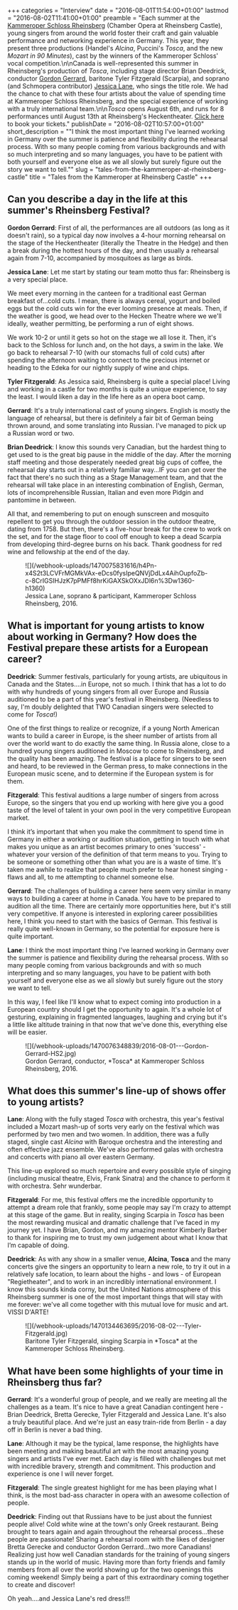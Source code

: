+++
categories = "Interview"
date = "2016-08-01T11:54:00+01:00"
lastmod = "2016-08-02T11:41:00+01:00"
preamble = "Each summer at the [Kammeroper Schloss Rheinsberg](https://www.kammeroper-schloss-rheinsberg.de/) (Chamber Opera at Rheinsberg Castle), young singers from around the world foster their craft and gain valuable performance and networking experience in Germany. This year, they present three productions (Handel's *Alcina*, Puccini's *Tosca*, and the new *Mozart in 90 Minutes*), cast by the winners of the Kammeroper Schloss' vocal competition.\n\nCanada is well-represented this summer in Rheinsberg's production of *Tosca*, including stage director Brian Deedrick, conductor [Gordon Gerrard](/scene/people/gordon-gerrard/), baritone Tyler Fitzgerald (Scarpia), and soprano (and Schmopera contributor) [Jessica Lane](/scene/people/jessica-lane/), who sings the title role. We had the chance to chat with these four artists about the value of spending time at Kammeroper Schloss Rheinsberg, and the special experience of working with a truly international team.\n\n*Tosca* opens August 6th, and runs for 8 performances until August 13th at Rheinsberg's Heckentheater. [Click here](http://shop.reservix.de/off/login_check.php?id=c6ec16e8cf3cd5077514ebef590a1f763d4616b372ef8900411779bf6bedf213&vID=13813) to book your tickets."
publishDate = "2016-08-02T10:57:00+01:00"
short_description = "\"I think the most important thing I've learned working in Germany over the summer is patience and flexibility during the rehearsal process. With so many people coming from various backgrounds and with so much interpreting and so many languages, you have to be patient with both yourself and everyone else as we all slowly but surely figure out the story we want to tell.\""
slug = "tales-from-the-kammeroper-at-rheinsberg-castle"
title = "Tales from the Kammeroper at Rheinsberg Castle"
+++

## Can you describe a day in the life at this summer's Rheinsberg Festival?

**Gordon Gerrard**: First of all, the performances are all outdoors (as long as it doesn't rain), so a typical day now involves a 4-hour morning rehearsal on the stage of the Heckentheater (literally the Theatre in the Hedge) and then a break during the hottest hours of the day, and then usually a rehearsal again from 7-10, accompanied by mosquitoes as large as birds.

**Jessica Lane**: Let me start by stating our team motto thus far: Rheinsberg is a very special place.

We meet every morning in the canteen for a traditional east German breakfast of...cold cuts. I mean, there is always cereal, yogurt and boiled eggs but the cold cuts win for the ever looming presence at meals. Then, if the weather is good, we head over to the Hecken Theatre where we we'll ideally, weather permitting, be performing a run of eight shows.

We work 10-2 or until it gets so hot on the stage we all lose it. Then, it's back to the Schloss for lunch and, on the hot days, a swim in the lake. We go back to rehearsal 7-10 (with our stomachs full of cold cuts) after spending the afternoon waiting to connect to the precious internet or heading to the Edeka for our nightly supply of wine and chips.

**Tyler Fitzgerald**: As Jessica said, Rheinsberg is quite a special place! Living and working in a castle for two months is quite a unique experience, to say the least. I would liken a day in the life here as an opera boot camp. 

**Gerrard**: It's a truly international cast of young singers. English is mostly the language of rehearsal, but there is definitely a fair bit of German being thrown around, and some translating into Russian. I've managed to pick up a Russian word or two.

**Brian Deedrick**: I know this sounds very Canadian, but the hardest thing to get used to is the great big pause in the middle of the day. After the morning staff meeting and those desperately needed great big cups of coffee, the rehearsal day starts out in a relatively familiar way...IF you can get over the fact that there's no such thing as a Stage Management team, and that the rehearsal will take place in an interesting combination of English, German, lots of incomprehensible Russian, Italian and even more Pidgin and pantomime in between.  

All that, and remembering to put on enough sunscreen and mosquito repellent to get you through the outdoor session in the outdoor theatre, dating from 1758.  But then, there's a five-hour break for the crew to work on the set, and for the stage floor to cool off enough to keep a dead Scarpia from developing third-degree burns on his back. Thank goodness for red wine and fellowship at the end of the day.

<figure data-type="image">
![](/webhook-uploads/1470075831616/h4Pn-x4S2t3LCVFrMGMkVAx-eDcs0fysIpeQNVjDdLx4AihOupfoZb-c-8CrIGSIHJzK7pPMFf8hrKiGAXSkOXxJDl6n%3Dw1360-h1360)
<figcaption>Jessica Lane, soprano & participant, Kammeroper Schloss Rheinsberg, 2016.</figcaption>
</figure>

## What is important for young artists to know about working in Germany? How does the Festival prepare these artists for a European career?

**Deedrick**: Summer festivals, particularly for young artists, are ubiquitous in Canada and the States....in Europe, not so much.  I think that has a lot to do with why hundreds of young singers from all over Europe and Russia auditioned to be a part of this year's festival in Rheinsberg.  (Needless to say, I'm doubly delighted that TWO Canadian singers were selected to come for *Tosca*!)  

One of the first things to realize or recognize, if a young North American wants to build a career in Europe, is the sheer number of artists from all over the world want to do exactly the same thing.  In Russia alone, close to a hundred young singers auditioned in Moscow to come to Rheinsberg, and the quality has been amazing.  The festival is a place for singers to be seen and heard, to be reviewed in the German press, to make connections in the European music scene, and to determine if the European system is for them. 

**Fitzgerald**: This festival auditions a large number of singers from across Europe, so the singers that you end up working with here give you a good taste of the level of talent in your own pool in the very competitive European market. 

I think it’s important that when you make the commitment to spend time in Germany in either a working or audition situation, getting in touch with what makes you unique as an artist becomes primary to ones 'success' - whatever your version of the definition of that term means to you. Trying to be someone or something other than what you are is a waste of time. It's taken me awhile to realize that people much prefer to hear honest singing - flaws and all, to me attempting to channel someone else. 

**Gerrard**: The challenges of building a career here seem very similar in many ways to building a career at home in Canada. You have to be prepared to audition all the time. There are certainly more opportunities here, but it's still very competitive. If anyone is interested in exploring career possibilities here, I think you need to start with the basics of German. This festival is really quite well-known in Germany, so the potential for exposure here is quite important.

**Lane**: I think the most important thing I've learned working in Germany over the summer is patience and flexibility during the rehearsal process. With so many people coming from various backgrounds and with so much interpreting and so many languages, you have to be patient with both yourself and everyone else as we all slowly but surely figure out the story we want to tell.

In this way, I feel like I'll know what to expect coming into production in a European country should I get the opportunity to again. It's a whole lot of gesturing, explaining in fragmented languages, laughing and crying but it's a little like altitude training in that now that we've done this, everything else will be easier.

<figure data-type="image">
![](/webhook-uploads/1470076348839/2016-08-01---Gordon-Gerrard-HS2.jpg)
<figcaption>Gordon Gerrard, conductor, *Tosca* at Kammeroper Schloss Rheinsberg, 2016.</figcaption>
</figure>

## What does this summer's line-up of shows offer to young artists?

**Lane**: Along with the fully staged *Tosca* with orchestra, this year's festival included a Mozart mash-up of sorts very early on the festival which was performed by two men and two women. In addition, there was a fully staged, single cast *Alcina* with Baroque orchestra and the interesting and often effective jazz ensemble. We've also performed galas with orchestra and concerts with piano all over eastern Germany.

This line-up explored so much repertoire and every possible style of singing (including musical theatre, Elvis, Frank Sinatra) and the chance to perform it with orchestra. Sehr wunderbar.

**Fitzgerald**: For me, this festival offers me the incredible opportunity to attempt a dream role that frankly, some people may say I'm crazy to attempt at this stage of the game. But in reality, singing Scarpia in *Tosca* has been the most rewarding musical and dramatic challenge that I’ve faced in my journey yet. I have Brian, Gordon, and my amazing mentor Kimberly Barber to thank for inspiring me to trust my own judgement about what I know that I’m capable of doing. 

**Deedrick**: As with any show in a smaller venue, **Alcina**, **Tosca** and the many concerts give the singers an opportunity to learn a new role, to try it out in a relatively safe location, to learn about the highs - and lows - of European "Regietheater", and to work in an incredibly international environment.  I know this sounds kinda corny, but the United Nations atmosphere of this Rheinsberg summer is one of the most important things that will stay with me forever: we've all come together with this mutual love for music and art. VISSI D'ARTE!

<figure data-type="image">
![](/webhook-uploads/1470134463695/2016-08-02---Tyler-Fitzgerald.jpg)
<figcaption>Baritone Tyler Fitzgerald, singing Scarpia in *Tosca* at the Kammeroper Schloss Rheinsberg.</figcaption>
</figure>

## What have been some highlights of your time in Rheinsberg thus far?

**Gerrard**: It's a wonderful group of people, and we really are meeting all the challenges as a team. It's nice to have a great Canadian contingent here - Brian Deedrick, Bretta Gerecke, Tyler Fitzgerald and Jessica Lane. It's also a truly beautiful place. And we're just an easy train-ride from Berlin - a day off in Berlin is never a bad thing.

**Lane**: Although it may be the typical, lame response, the highlights have been meeting and making beautiful art with the most amazing young singers and artists I've ever met. Each day is filled with challenges but met with incredible bravery, strength and commitment. This production and experience is one I will never forget.

**Fitzgerald**: The single greatest highlight for me has been playing what I think, is the most bad-ass character in opera with an awesome collection of people. 

**Deedrick**: Finding out that Russians have to be just about the funniest people alive! Cold white wine at the town's only Greek restaurant. Being brought to tears again and again throughout the rehearsal process...these people are passionate!
Sharing a rehearsal room with the likes of designer Bretta Gerecke and conductor Gordon Gerrard...two more Canadians! Realizing just how well Canadian standards for the training of young singers stands up in the world of music. Having more than forty friends and family members from all over the world showing up for the two openings this coming weekend! Simply being a part of this extraordinary coming together to create and discover!

Oh yeah....and Jessica Lane's red dress!!!
